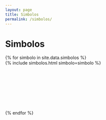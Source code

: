 ```yaml
---
layout: page
title: Simbolos
permalink: /simbolos/
---
```


<!-- -->
<div class="highlight">
    <h1 > Simbolos </h1>
    <div class="row">
        <div class="video-container">
            {% for simbolo in site.data.simbolos %}
                <div class="column">
                    <div class="card" style="width: 100%; min-height: 10rem">
                        {% include simbolos.html simbolo=simbolo %}
                    </div>
                </div>
            {% endfor %}
        </div>
    </div>
</div>